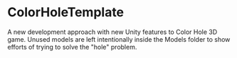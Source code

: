# ColorHoleTemplate

A new development approach with new Unity features to Color Hole 3D game.
Unused models are left intentionally inside the Models folder to show efforts of trying to solve the "hole" problem.
